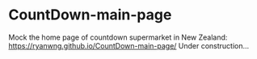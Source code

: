 # CountDown-main-page
Mock the home page of countdown supermarket in New Zealand: https://ryanwng.github.io/CountDown-main-page/
Under construction...
